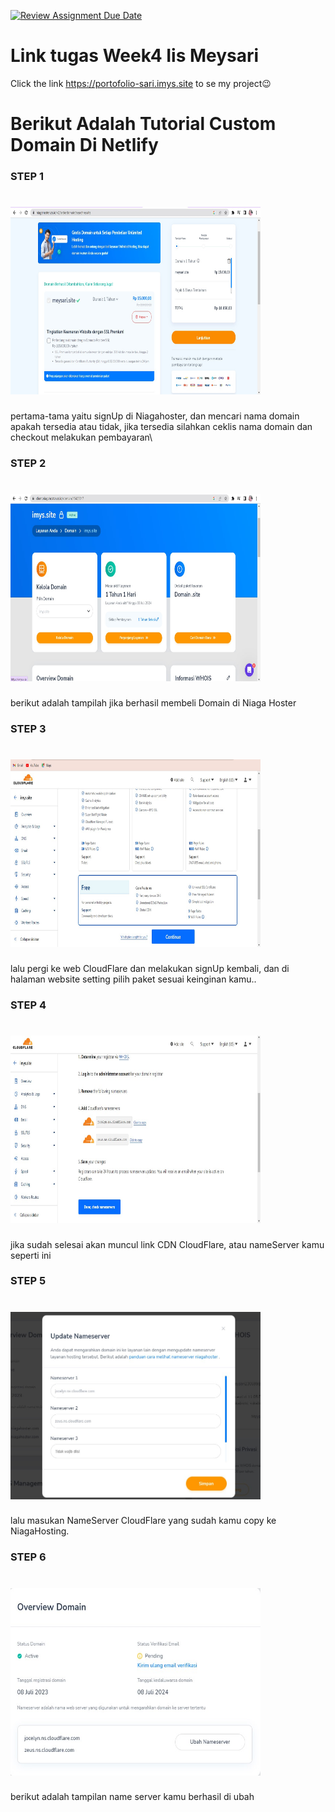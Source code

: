 [![Review Assignment Due Date](https://classroom.github.com/assets/deadline-readme-button-24ddc0f5d75046c5622901739e7c5dd533143b0c8e959d652212380cedb1ea36.svg)](https://classroom.github.com/a/isPhTOcA)

# Link tugas Week4 Iis Meysari

Click the link https://portofolio-sari.imys.site to se my project😉

# Berikut Adalah Tutorial Custom Domain Di Netlify

### STEP 1

<h1 text-align="center"><img src="assets/image/hosting1.jpg" width="400px" height="300px" /> </h1>

pertama-tama yaitu signUp di Niagahoster, dan mencari nama domain apakah tersedia atau tidak,
jika tersedia silahkan ceklis nama domain dan checkout melakukan pembayaran\

### STEP 2

<h1 text-align="center"><img src="assets/image/hosting2.jpg" width="400px" height="300px" /> </h1>

berikut adalah tampilah jika berhasil membeli Domain di Niaga Hoster

### STEP 3

<h1 text-align="center"><img src="assets/image/hosting3.jpg" width="400px" height="300px" /> </h1>

lalu pergi ke web CloudFlare dan melakukan signUp kembali, dan di halaman website setting pilih paket sesuai keinginan kamu..

### STEP 4

<h1 text-align="center"><img src="assets/image/hosting4.jpg" width="400px" height="300px" /> </h1>

jika sudah selesai akan muncul link CDN CloudFlare, atau nameServer kamu seperti ini

### STEP 5

<h1 text-align="center"><img src="assets/image/hosting5.jpg" width="400px" height="300px" /> </h1>
 lalu masukan NameServer CloudFlare yang sudah kamu copy ke NiagaHosting.

### STEP 6

<h1 text-align="center"><img src="assets/image/hosting6.jpg" width="400px" height="300px" /> </h1>

berikut adalah tampilan name server kamu berhasil di ubah
